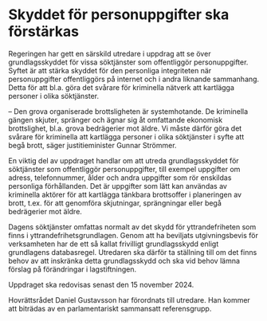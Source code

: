 # Skyddet för personuppgifter ska förstärkas

Regeringen har gett en särskild utredare i uppdrag att se över grundlagsskyddet för vissa söktjänster som offentliggör personuppgifter. Syftet är att stärka skyddet för den personliga integriteten när personuppgifter offentliggörs på internet och i andra liknande sammanhang. Detta för att bl.a. göra det svårare för kriminella nätverk att kartlägga personer i olika söktjänster.

– Den grova organiserade brottsligheten är systemhotande. De kriminella gängen skjuter, spränger och ägnar sig åt omfattande ekonomisk brottslighet, bl.a. grova bedrägerier mot äldre. Vi måste därför göra det svårare för kriminella att kartlägga personer i olika söktjänster i syfte att begå brott, säger justitieminister Gunnar Strömmer.

En viktig del av uppdraget handlar om att utreda grundlagsskyddet för söktjänster som offentliggör personuppgifter, till exempel uppgifter om adress, telefonnummer, ålder och andra uppgifter som rör enskildas personliga förhållanden. Det är uppgifter som lätt kan användas av kriminella aktörer för att kartlägga tänkbara brottsoffer i planeringen av brott, t.ex. för att genomföra skjutningar, sprängningar eller begå bedrägerier mot äldre.

Dagens söktjänster omfattas normalt av det skydd för yttrandefriheten som finns i yttrandefrihetsgrundlagen. Genom att ha beviljats utgivningsbevis för verksamheten har de ett så kallat frivilligt grundlagsskydd enligt grundlagens databasregel. Utredaren ska därför ta ställning till om det finns behov av att inskränka detta grundlagsskydd och ska vid behov lämna förslag på förändringar i lagstiftningen.

Uppdraget ska redovisas senast den 15 november 2024.

Hovrättsrådet Daniel Gustavsson har förordnats till utredare. Han kommer att biträdas av en parlamentariskt sammansatt referensgrupp.
